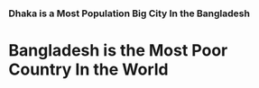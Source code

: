 ### Dhaka is a Most Population Big City In the Bangladesh
# Bangladesh is the Most Poor Country In the World
